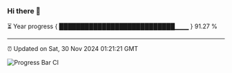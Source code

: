 ### Hi there 👋

⏳ Year progress { ███████████████████████████▁▁▁ } 91.27 %

---

⏰ Updated on Sat, 30 Nov 2024 01:21:21 GMT

![Progress Bar CI](https://github.com/liununu/liununu/workflows/Progress%20Bar%20CI/badge.svg)
